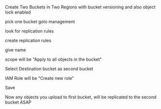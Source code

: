Create Two Buckets in Two Regions with bucket versioning and also object lock enabled

pick one bucket goto management

look for replication rules

create replication rules

give name

scope will be "Apply to all objects in the bucket"

Select Destination bucket as second bucket

IAM Role will be "Create new role"

Save

Now any objects you upload to first bucket, will be replicated to the second bucket ASAP
